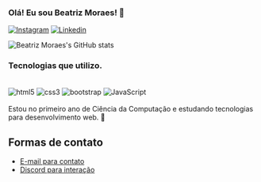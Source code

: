 ### Olá! Eu sou Beatriz Moraes! 🤖

[![Instagram](https://img.shields.io/badge/Instagram-E4405F?style=for-the-badge&logo=instagram&logoColor=white)](https://www.instagram.com/beaatriizmoraes/)
[![Linkedin](https://img.shields.io/badge/LinkedIn-0077B5?style=for-the-badge&logo=linkedin&logoColor=white)](https://www.linkedin.com/in/beatriz-moraes-293907182/)

![Beatriz Moraes's GitHub stats](https://github-readme-stats.vercel.app/api?username=BeatrizMoraes01&show_icons=true&theme=dark)

### Tecnologias que utilizo.

<div style="display: inline_block"><br/>
    <img align="center" alt="html5" src="https://img.shields.io/badge/HTML5-E34F26?style=for-the-badge&logo=html5&logoColor=white">
     <img align="center" alt="css3" src="https://img.shields.io/badge/CSS3-1572B6?style=for-the-badge&logo=css3&logoColor=white">
      <img align="center" alt="bootstrap" src="	https://img.shields.io/badge/Bootstrap-563D7C?style=for-the-badge&logo=bootstrap&logoColor=white">
      <img align="center" alt="JavaScript" src="https://img.shields.io/badge/JavaScript-323330?style=for-the-badge&logo=javascript&logoColor=F7DF1E">

</div>
<br/>
Estou no primeiro ano de Ciência da Computação e estudando tecnologias para desenvolvimento web. 👾

<br/>

## Formas de contato
- [E-mail para contato](annabeatrizdemoraes2424@gmail.com)<br>
- [Discord para interação](https://discord.gg/EZKPYVbQ)
